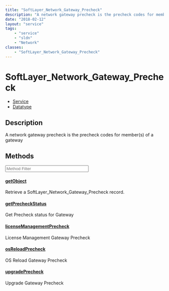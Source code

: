 ```yaml
---
title: "SoftLayer_Network_Gateway_Precheck"
description: "A network gateway precheck is the precheck codes for member(s) of a gateway"
date: "2018-02-12"
layout: "service"
tags:
    - "service"
    - "sldn"
    - "Network"
classes:
    - "SoftLayer_Network_Gateway_Precheck"
---
```

# SoftLayer_Network_Gateway_Precheck
<div id='service-datatype'>
    <ul id='sldn-reference-tabs'>
    <li id='service'> <a href='/reference/services/SoftLayer_Network_Gateway_Precheck' >Service</a></li>    <li id='datatype'> <a href='/reference/datatypes/SoftLayer_Network_Gateway_Precheck' >Datatype</a></li>
    </ul>
</div>

## Description
A network gateway precheck is the precheck codes for member(s) of a gateway 



        
<div id="properties" class="content service-content">

## Methods

<div class="view-filters">
    <div class="clearfix">
        <div class="search-input-box">
            <input placeholder="Method Filter" onkeyup="titleSearch(inputId='edit-combine', divId='method-div', elementClass='method-row')" 
                type="text" id="edit-combine" value="" size="30" maxlength="128" class="form-text">
        </div>
    </div>
</div>

<div id="method-div">

<div class="method-row">

#### [getObject](/reference/services/SoftLayer_Network_Gateway_Precheck/getObject)
Retrieve a SoftLayer_Network_Gateway_Precheck record.
</div>

<div class="method-row">

#### [getPrecheckStatus](/reference/services/SoftLayer_Network_Gateway_Precheck/getPrecheckStatus)
Get Precheck status for Gateway
</div>

<div class="method-row">

#### [licenseManagementPrecheck](/reference/services/SoftLayer_Network_Gateway_Precheck/licenseManagementPrecheck)
License Management Gateway Precheck
</div>

<div class="method-row">

#### [osReloadPrecheck](/reference/services/SoftLayer_Network_Gateway_Precheck/osReloadPrecheck)
OS Reload Gateway Precheck
</div>

<div class="method-row">

#### [upgradePrecheck](/reference/services/SoftLayer_Network_Gateway_Precheck/upgradePrecheck)
Upgrade Gateway Precheck
</div>
</div>

</div>

